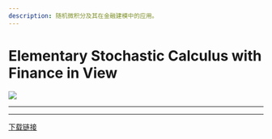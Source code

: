 ```yaml
---
description: 随机微积分及其在金融建模中的应用。
---
```


# Elementary Stochastic Calculus with Finance in View

![](https://www.worldscientific.com/action/showCoverImage?doi=10.1142/3856)

***


***

[下载链接](https://pan.baidu.com/s/17U9lB)
